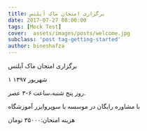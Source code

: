 ```yaml
---
title: برگزاری امتحان ماک آیلتس
date: 2017-07-27 08:00:00
tags: [Mock Test]
cover:  assets/images/posts/welcome.jpg
subclass: 'post tag-getting-started'
author: bineshafza
---
```

برگزاری امتحان ماک آیلتس

۱ شهریور ۱۳۹۷

روز پنج شنبه،ساعت ۶-۳ عصر.

با مشاوره رایگان در موسسه با سوپروایزر آموزشگاه

هزینه امتحان:۳۵۰۰۰ تومان